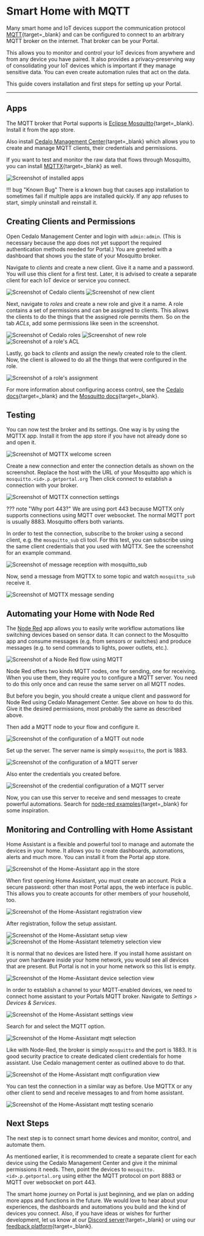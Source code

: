 # Smart Home with MQTT

Many smart home and IoT devices support the communication protocol [MQTT](https://mqtt.org/){target=_blank}
and can be configured to connect to an arbitrary MQTT broker on the internet.
That broker can be your Portal.

This allows you to monitor and control your IoT devices from anywhere
and from any device you have paired.
It also provides a privacy-preserving way of consolidating your IoT devices
which is important if they manage sensitive data.
You can even create automation rules that act on the data.

This guide covers installation and first steps for setting up your Portal.

---

## Apps

The MQTT broker that Portal supports is [Eclipse Mosquitto](https://mosquitto.org/){target=_blank}.
Install it from the app store.

Also install [Cedalo Management Center](https://docs.cedalo.com/management-center/mc-overview){target=_blank}
which allows you to create and manage MQTT clients, their credentials and permissions.

If you want to test and monitor the raw data that flows through Mosquitto,
you can install [MQTTX](https://mqttx.app/web){target=_blank} as well.

![Screenshot of installed apps](smart_home_img/installed_apps.png)

!!! bug "Known Bug"
    There is a known bug that causes app installation to sometimes fail if multiple apps are installed quickly.
    If any app refuses to start, simply uninstall and reinstall it.

## Creating Clients and Permissions

Open Cedalo Management Center and login with `admin:admin`.
(This is necessary because the app does not yet support the required authentication methods needed for Portal.)
You are greeted with a dashboard that shows you the state of your Mosquitto broker.

Navigate to *clients* and create a new client.
Give it a name and a password.
You will use this client for a first test.
Later, it is advised to create a separate client for each IoT device or service you connect.

![Screenshot of Cedalo clients](smart_home_img/cedalo_clients.png)
![Screenshot of new client](smart_home_img/cedalo_new_client.png)

Next, navigate to *roles* and create a new role and give it a name.
A role contains a set of permissions and can be assigned to clients.
This allows the clients to do the things that the assigned role permits them. 
So on the tab *ACLs*, add some permissions like seen in the screenshot.

![Screenshot of Cedalo roles](smart_home_img/cedalo_roles.png)
![Screenshot of new role](smart_home_img/cedalo_new_role.png)
![Screenshot of a role's ACL](smart_home_img/cedalo_role_acl.png)

Lastly, go back to *clients* and assign the newly created role to the client.
Now, the client is allowed to do all the things that were configured in the role.

![Screenshot of a role's assignment](smart_home_img/cedalo_role_assign.png)

For more information about configuring access control, 
see the [Cedalo docs](https://docs.cedalo.com/management-center/mc-dynamic-security){target=_blank}
and the [Mosquitto docs](https://mosquitto.org/documentation/dynamic-security/){target=_blank}.

## Testing

You can now test the broker and its settings.
One way is by using the MQTTX app.
Install it from the app store if you have not already done so and open it.

![Screenshot of MQTTX welcome screen](smart_home_img/mqttx_welcome.png)

Create a new connection and enter the connection details as shown on the screenshot.
Replace the host with the URL of your Mosquitto app which is `mosquitto.<id>.p.getportal.org`
Then click connect to establish a connection with your broker.

![Screenshot of MQTTX connection settings](smart_home_img/mqttx_connection.png)

??? note "Why port 443?" 
    We are using port 443 because MQTTX only supports connections using MQTT over websocket.
    The normal MQTT port is usually 8883.
    Mosquitto offers both variants.

In order to test the connection, subscribe to the broker using a second client, e.g. the `mosquitto_sub` cli tool.
For this test, you can subscribe using the same client credentials that you used with MQTTX.
See the screenshot for an example command.

![Screenshot of message reception with mosquitto_sub](smart_home_img/mosquitto_sub.png)

Now, send a message from MQTTX to some topic and watch `mosquitto_sub` receive it.

![Screenshot of MQTTX message sending](smart_home_img/mqttx_message_sending.png)

## Automating your Home with Node Red

The [Node Red](https://nodered.org/) app allows you to easily write workflow automations
like switching devices based on sensor data.
It can connect to the Mosquitto app and consume messages (e.g. from sensors or switches)
and produce messages (e.g. to send commands to lights, power outlets, etc.).

![Screenshot of a Node Red flow using MQTT](smart_home_img/node-red-flow.png)

Node Red offers two kinds MQTT nodes, one for sending, one for receiving.
When you use them, they require you to configure a MQTT server.
You need to do this only once and can reuse the same server on all MQTT nodes.

But before you begin, you should create a unique client and password for Node Red
using Cedalo Management Center.
See above on how to do this.
Give it the desired permissions, most probably the same as described above.

Then add a MQTT node to your flow and configure it.

![Screenshot of the configuration of a MQTT out node](smart_home_img/node-red-node-config.png)

Set up the server.
The server name is simply `mosquitto`, the port is 1883.

![Screenshot of the configuration of a MQTT server](smart_home_img/node-red-server-config.png)

Also enter the credentials you created before.

![Screenshot of the credential configuration of a MQTT server](smart_home_img/node-red-credential-config.png)

Now, you can use this server to receive and send messages to create powerful automations.
Search for [node-red examples](https://duckduckgo.com/?q=node-red+examples&ia=web){target=_blank} for some inspiration.

## Monitoring and Controlling with Home Assistant

Home Assistant is a flexible and powerful tool to manage and automate the devices in your home.
It allows you to create dashboards, automations, alerts and much more.
You can install it from the Portal app store.

![Screenshot of the Home-Assistant app in the store](smart_home_img/ha_app_card.png)

When first opening Home Assistant, you must create an account.
Pick a secure password: other than most Portal apps, the web interface is public.
This allows you to create accounts for other members of your household, too. 

![Screenshot of the Home-Assistant registration view](smart_home_img/ha_start_register.png)

After registration, follow the setup assistant.

![Screenshot of the Home-Assistant setup view](smart_home_img/ha_start_setup.png)
![Screenshot of the Home-Assistant telemetry selection view](smart_home_img/ha_start_telemetry.png)

It is normal that no devices are listed here.
If you install home assistant on your own hardware inside your home network,
you would see all devices that are present.
But Portal is not in your home network so this list is empty.

![Screenshot of the Home-Assistant device selection view](smart_home_img/ha_start_devices.png)

In order to establish a channel to your MQTT-enabled devices,
we need to connect home assistant to your Portals MQTT broker.
Navigate to _Settings > Devices & Services_.

![Screenshot of the Home-Assistant settings view](smart_home_img/ha_start_settings.png)

Search for and select the MQTT option.

![Screenshot of the Home-Assistant mqtt selection](smart_home_img/ha_mqtt_select.png)

Like with Node-Red, the broker is simply `mosquitto` and the port is 1883.
It is good security practice to create dedicated client credentials for home assistant.
Use Cedalo management center as outlined above to do that.

![Screenshot of the Home-Assistant mqtt configuration view](smart_home_img/ha_mqtt_configure.png)

You can test the connection in a similar way as before.
Use MQTTX or any other client to send and receive messages to and from home assistant.

![Screenshot of the Home-Assistant mqtt testing scenario](smart_home_img/ha_mqtt_test.png)

## Next Steps

The next step is to connect smart home devices and monitor, control, and automate them.

As mentioned earlier, it is recommended to create a separate client for each device 
using the Cedalo Management Center and give it the minimal permissions it needs.
Then, point the devices to `mosquitto.<id>.p.getportal.org` using either the MQTT protocol on port 8883
or MQTT over websocket on port 443.

The smart home journey on Portal is just beginning, and we plan on adding more apps and functions in the future.
We would love to hear about your experiences, the dashboards and automations you build
and the kind of devices you connect.
Also, if you have ideas or wishes for further development, let us know
at our [Discord server](https://discord.gg/ZXQDuTGcCf){target=_blank}
or using our [feedback platform](https://feedback.getportal.org/){target=_blank}.
